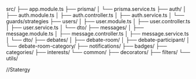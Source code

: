 src/
├── app.module.ts
├── prisma/
│ └── prisma.service.ts
├── auth/
│ ├── auth.module.ts
│ ├── auth.controller.ts
│ ├── auth.service.ts
│ └── guards/strategies
├── users/
│ ├── user.module.ts
│ ├── user.controller.ts
│ ├── user.service.ts
│ └── dto/
├── messages/
│ ├── message.module.ts
│ ├── message.controller.ts
│ ├── message.service.ts
│ └── dto/
├── debates/
│ ├── debate-room/
│ ├── debate-participant/
│ └── debate-room-category/
├── notifications/
├── badges/
├── categories/
├── interests/
└── common/
├── decorators/
├── filters/
└── utils/

//Statergy
